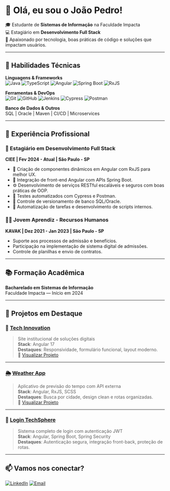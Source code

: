 # 👋 Olá, eu sou o João Pedro!

🎓 Estudante de **Sistemas de Informação** na Faculdade Impacta  
💻 Estagiário em **Desenvolvimento Full Stack**  
🌱 Apaixonado por tecnologia, boas práticas de código e soluções que impactam usuários.

---

## 🧠 Habilidades Técnicas

**Linguagens & Frameworks**  
![Java](https://img.shields.io/badge/Java-%23ED8B00.svg?style=flat&logo=java&logoColor=white)
![TypeScript](https://img.shields.io/badge/TypeScript-%23007ACC.svg?style=flat&logo=typescript&logoColor=white)
![Angular](https://img.shields.io/badge/Angular-DD0031?style=flat&logo=angular&logoColor=white)
![Spring Boot](https://img.shields.io/badge/Spring_Boot-6DB33F?style=flat&logo=spring-boot&logoColor=white)
![RxJS](https://img.shields.io/badge/RxJS-B7178C?style=flat&logo=reactivex&logoColor=white)

**Ferramentas & DevOps**  
![Git](https://img.shields.io/badge/Git-F05032?style=flat&logo=git&logoColor=white)
![GitHub](https://img.shields.io/badge/GitHub-%23121011.svg?style=flat&logo=github&logoColor=white)
![Jenkins](https://img.shields.io/badge/Jenkins-D24939?style=flat&logo=jenkins&logoColor=white)
![Cypress](https://img.shields.io/badge/Cypress-17202C?style=flat&logo=cypress&logoColor=white)
![Postman](https://img.shields.io/badge/Postman-FF6C37?style=flat&logo=postman&logoColor=white)

**Banco de Dados & Outros**  
SQL | Oracle | Maven | CI/CD | Microservices

---

## 💼 Experiência Profissional

### 🧩 Estagiário em Desenvolvimento Full Stack  
**CIEE | Fev 2024 - Atual | São Paulo - SP**

- 🧱 Criação de componentes dinâmicos em Angular com RxJS para melhor UX.
- 🔄 Integração de front-end Angular com APIs Spring Boot.
- ⚙️ Desenvolvimento de serviços RESTful escaláveis e seguros com boas práticas de OOP.
- 🧪 Testes automatizados com Cypress e Postman.
- 🧬 Controle de versionamento de banco SQL/Oracle.
- 📜 Automatização de tarefas e desenvolvimento de scripts internos.

### 🧑‍💼 Jovem Aprendiz - Recursos Humanos  
**KAVAK | Dez 2021 - Jan 2023 | São Paulo - SP**

- Suporte aos processos de admissão e benefícios.
- Participação na implementação de sistema digital de admissões.
- Controle de planilhas e envio de contratos.

---

## 📚 Formação Acadêmica

**Bacharelado em Sistemas de Informação**  
Faculdade Impacta — Início em 2024

---

## 🚀 Projetos em Destaque

### 🔹 [Tech Innovation](https://github.com/joaopedro/tech-innovation)
> Site institucional de soluções digitais  
**Stack**: Angular 17  
**Destaques**: Responsividade, formulário funcional, layout moderno.  
🔗 [Visualizar Projeto](https://tech-innovation.vercel.app)

---

### 🌦️ [Weather App](https://github.com/joaopedro/weather-app)
> Aplicativo de previsão do tempo com API externa  
**Stack**: Angular, RxJS, SCSS  
**Destaques**: Busca por cidade, design clean e rotas organizadas.  
🔗 [Visualizar Projeto](https://weather-app.vercel.app)

---

### 🔐 [Login TechSphere](https://github.com/joaopedro/login-techsphere)
> Sistema completo de login com autenticação JWT  
**Stack**: Angular, Spring Boot, Spring Security  
**Destaques**: Autenticação segura, integração front-back, proteção de rotas.

---

## 📫 Vamos nos conectar?

[![LinkedIn](https://img.shields.io/badge/LinkedIn-%230077B5.svg?style=flat&logo=linkedin&logoColor=white)](https://www.linkedin.com/in/seu-linkedin/)
[![Email](https://img.shields.io/badge/Email-%23D14836.svg?style=flat&logo=gmail&logoColor=white)](mailto:seu@email.com)
